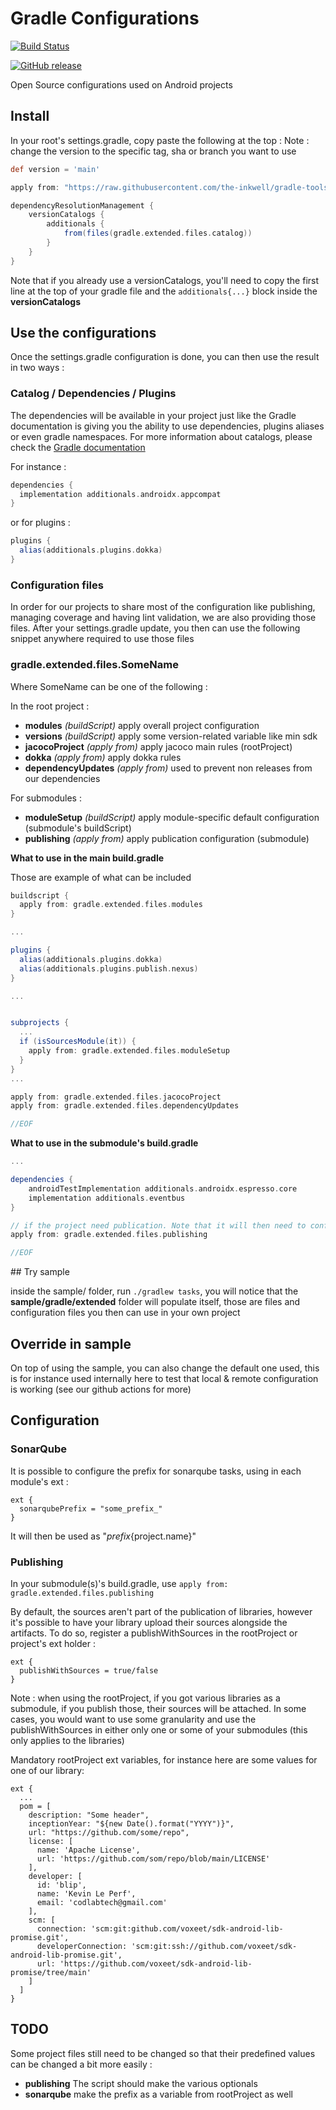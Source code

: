 # Gradle Configurations

[![Build Status](https://img.shields.io/endpoint.svg?url=https%3A%2F%2Factions-badge.atrox.dev%2Fthe-inkwell%2Fgradle-tools%2Fbadge%3Fref%3Dmain&style=flat)](https://actions-badge.atrox.dev/the-inkwell/gradle-tools/goto?ref=main)

[![GitHub release](https://img.shields.io/github/release/the-inkwell/gradle-tools.svg)](https://gitHub.com/the-inkwell/gradle-tools/releases/)


Open Source configurations used on Android projects

## Install

In your root's settings.gradle, copy paste the following at the top :
Note : change the version to the specific tag, sha or branch you want to use

```groovy
def version = 'main'

apply from: "https://raw.githubusercontent.com/the-inkwell/gradle-tools/${version}/extended.gradle"

dependencyResolutionManagement {
    versionCatalogs {
        additionals {
            from(files(gradle.extended.files.catalog))
        }
    }
}
```

Note that if you already use a versionCatalogs, you'll need to copy the first line at the top of your gradle file and the `additionals{...}` block inside the **versionCatalogs**

## Use the configurations

Once the settings.gradle configuration is done, you can then use the result in two ways :

### Catalog / Dependencies / Plugins

The dependencies will be available in your project just like the Gradle documentation is giving you the ability to use dependencies, plugins aliases or even gradle namespaces. For more information about catalogs, please check the [Gradle documentation](https://docs.gradle.org/current/userguide/platforms.html)

For instance :

```groovy
dependencies {
  implementation additionals.androidx.appcompat
}
```

or for plugins :
```groovy
plugins {
  alias(additionals.plugins.dokka)
}
```

### Configuration files

In order for our projects to share most of the configuration like publishing, managing coverage and having lint validation, we are also providing those files. After your settings.gradle update, you then can use the following snippet anywhere required to use those files 

### gradle.extended.files.SomeName

Where SomeName can be one of the following :

In the root project :

- **modules**  *(buildScript)* apply overall project configuration
- **versions**  *(buildScript)* apply some version-related variable like min sdk
- **jacocoProject** *(apply from)* apply jacoco main rules (rootProject)
- **dokka** *(apply from)* apply dokka rules
- **dependencyUpdates** *(apply from)* used to prevent non releases from our dependencies

For submodules :

- **moduleSetup** *(buildScript)* apply module-specific default configuration (submodule's buildScript)
- **publishing** *(apply from)* apply publication configuration (submodule)

**What to use in the main build.gradle**

Those are example of what can be included

```groovy
buildscript {
  apply from: gradle.extended.files.modules
}

...

plugins {
  alias(additionals.plugins.dokka)
  alias(additionals.plugins.publish.nexus)
}

...


subprojects {
  ...
  if (isSourcesModule(it)) {
    apply from: gradle.extended.files.moduleSetup
  }
}
...

apply from: gradle.extended.files.jacocoProject
apply from: gradle.extended.files.dependencyUpdates

//EOF
```

**What to use in the submodule's build.gradle**

```groovy
...

dependencies {
    androidTestImplementation additionals.androidx.espresso.core
    implementation additionals.eventbus
}

// if the project need publication. Note that it will then need to configure pom information
apply from: gradle.extended.files.publishing

//EOF
```

## Try sample

inside the sample/ folder, run `./gradlew tasks`, you will notice that the **sample/gradle/extended** folder will populate itself, those are files and configuration files you then can use in your own project

## Override in sample

On top of using the sample, you can also change the default one used, this is for instance used internally here to test that local & remote configuration is working (see our github actions for more)

## Configuration

### SonarQube

It is possible to configure the prefix for sonarqube tasks, using in each module's ext :

```
ext {
  sonarqubePrefix = "some_prefix_"
}
```

It will then be used as "${prefix}${project.name}"

### Publishing

In your submodule(s)'s build.gradle, use `apply from: gradle.extended.files.publishing`

By default, the sources aren't part of the publication of libraries, however it's possible to have your library upload their sources alongside the artifacts. To do so, register a publishWithSources in the rootProject or project's ext holder :

```
ext {
  publishWithSources = true/false
}
```

Note : when using the rootProject, if you got various libraries as a submodule, if you publish those, their sources will be attached. In some cases, you would want to use some granularity and use the publishWithSources in either only one or some of your submodules (this only applies to the libraries)

Mandatory rootProject ext variables, for instance here are some values for one of our library:

```
ext {
  ...
  pom = [
    description: "Some header",
    inceptionYear: "${new Date().format("YYYY")}",
    url: "https://github.com/some/repo",
    license: [
      name: 'Apache License',
      url: 'https://github.com/som/repo/blob/main/LICENSE'
    ],
    developer: [
      id: 'blip',
      name: 'Kevin Le Perf',
      email: 'codlabtech@gmail.com'
    ],
    scm: [
      connection: 'scm:git:github.com/voxeet/sdk-android-lib-promise.git',
      developerConnection: 'scm:git:ssh://github.com/voxeet/sdk-android-lib-promise.git',
      url: 'https://github.com/voxeet/sdk-android-lib-promise/tree/main'
    ]
  ]
}
```

## TODO

Some project files still need to be changed so that their predefined values can be changed a bit more easily :

- **publishing** The script should make the various optionals
- **sonarqube** make the prefix as a variable from rootProject as well

